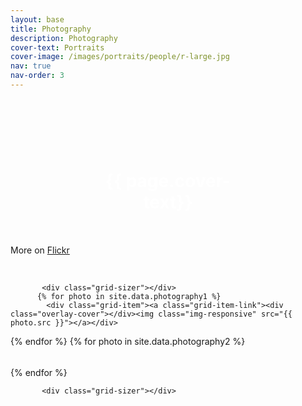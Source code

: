 ```yaml
---
layout: base
title: Photography
description: Photography
cover-text: Portraits
cover-image: /images/portraits/people/r-large.jpg
nav: true
nav-order: 3
---
```



<div class="coverphoto" style="background-image:url({{page.cover-image}})"><h1 class="covertext">{{ page.cover-text}}</h1></div>
<div class="page-content container">
 <p class="text-center">More on <a href="https://www.flickr.com/photos/{{ site.flickr_username }}/" target="_blank">Flickr
            <i class="fa fa-lg fa-flickr" aria-hidden="true"></i>
        </a></p>
        <br>
<div class="grid">

           <div class="grid-sizer"></div>
          {% for photo in site.data.photography1 %}
            <div class="grid-item"><a class="grid-item-link"><div class="overlay-cover"></div><img class="img-responsive" src="{{ photo.src }}"></a></div>
{% endfor %}
 {% for photo in site.data.photography2 %}
            <div class="grid-item"><a class="grid-item-link"><div class="overlay-cover"></div><img class="img-responsive" src="{{ photo.src }}"></a></div>
{% endfor %}
</div>
</div>


<!-- <div class="coverphoto" style="background-image:url({{page.cover-image}})"><h1 class="covertext">{{ page.cover-text}}</h1></div> -->
<div class="page-content container">
<div class="grid">

           <div class="grid-sizer"></div>
         
</div>
</div>

<style>
    
    .covertext {
         position: absolute;
  top: 50%;
  left: 50%;
  transform: translate(-50%, -50%);
  color: white;
  text-align: center;
    }
    
    .coverphoto {
    height: 220px;
    width: 100%;
  
    background-size: 100%;
    /*background-attachment: scroll;*/
    background-position: 50% 45%;
    position: relative;
}
    
    .grid-item { width: 100%; }



@media only screen 
and (min-width : 450px) {
 .grid-item { width: 50%; }
}
@media only screen 
and (min-width : 768px) {
 .grid-item { width: 33.3333%; }
}


/* Desktops and laptops ----------- */
@media only screen 
and (min-width : 1224px) {
 .grid-item { width: 25%; }
}

/* Large screens ----------- */
@media only screen 
and (min-width : 1824px) {
 .grid-item { width: 20%; }
}
  
    
    .grid-item .grid-item-link {
    display: block;
    overflow: hidden;
    position: relative;
    text-decoration: none;
    overflow: hidden;
}

    
.grid-item { 
    visibility: hidden;
    padding: 0 3px 3px 0;
    }
    
   /* .grid-item:hover .overlay-cover {
    opacity: 0.5;
    background-color: #000000;
}

    .grid-item .overlay-cover {
    position: absolute;
    width: 101%;
    height: 101%;
    z-index: 7;
    transition: all 200ms ease-in-out;
}*/
  .grid{
         margin: auto;
         width: 100%;
    }
    
  

    
</style>
<div style="height:100px;"></div>
<script>
    
//  $(window).load(function() {
// function masonryGridInit(){
        
//         // Grid Container
//         var gridContainer = $('.grid');

//         // Grid Options
//         var gridOptions = {
//             itemSelector: '.grid-item',
//             percentPosition: true,
//             transitionDuration: '0'
//         };

//         // layout Masonry after each image loads
//         gridContainer.imagesLoaded(function() {
//             gridContainer.masonry(gridOptions);
            
//             // Bind Event Listener To Layout
//             gridContainer.masonry('on', 'layoutComplete', function () {
//                 console.log('layout done');
//                 // Init Scroll Reveal
//                  if (typeof sr == 'undefined') {
//                     window.sr = new ScrollReveal({ duration: 800, distance: '80px' });
//                 }
//                 sr.reveal('.grid-item',20);
              
//             });
//         });
// }
//     // Init Masonry Layout 
//     $(window).on('load scroll', function(e){
//         masonryGridInit();
//     });

//  });

 
//    
$(window).load(function() {
//// init Masonry
var $grid = $('.grid').masonry({
 // options...
    itemSelector: '.grid-item',
   percentPosition: true,
   transitionDuration: 0
});
// layout Masonry after each image loads
$grid.imagesLoaded().progress( function() {
 $grid.masonry('layout');
});
   
   
   function onLayout() {
 console.log('layout done');
}

$grid.one( 'layoutComplete', function() {
 console.log('layout done, just this one time');
    if (typeof sr == 'undefined') {
                   window.sr = ScrollReveal();
               }
              sr.reveal('.grid-item');
});
//    
//    // JavaScript
//window.sr = ScrollReveal();
//sr.reveal('.grid-item');
    });
</script>

